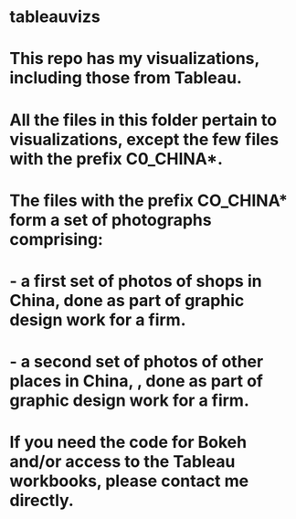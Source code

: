 # tableauvizs

# This repo has my visualizations, including those from Tableau.
#
# All the files in this folder pertain to visualizations, except the few files with the prefix C0_CHINA*. 
#
# The files with the prefix CO_CHINA* form a set of photographs comprising:
#
# - a first set of photos of shops in China, done as part of graphic design work for a firm.
# - a second set of photos of other places in China, , done as part of graphic design work for a firm.
#
# If you need the code for Bokeh and/or access to the Tableau workbooks, please contact me directly. 
